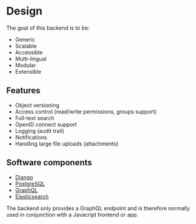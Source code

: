 # Design
The goal of this backend is to be:

- Generic
- Scalable
- Accessible
- Multi-lingual
- Modular
- Extensible

## Features
- Object versioning
- Access control (read/write permissions, groups support)
- Full-text search
- OpenID connect support
- Logging (audit trail)
- Notifications
- Handling large file uploads (attachments)

## Software components
- [Django](https://www.djangoproject.com/)
- [PostgreSQL](https://www.postgresql.org/)
- [GraphQL](http://graphql.org/)
- [Elasticsearch](https://www.elastic.co/)

The backend only provides a GraphQL endpoint and is therefore normally used in conjunction with a Javacript frontend or app.